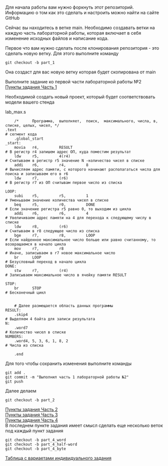Для начала работы вам нужно форкнуть этот репозиторий. Информацию о том как это сделать и настроить можно найти на сайте GitHub

Сейчас вы находитесь в ветке main. Необходимо создавать ветки на каждую часть лабораторной работы, которая включает в себя изменение исходных файлов и написание кода.

Первое что вам нужно сделать после клонирования репозитория - это сделать новую ветку. 
Для этого выполните команду
```
git checkout -b part_1
```
Она создаст для вас новую ветку которая будет скопирована от main

Выполните задание ко первой части лабораторной работы №2  
[Пункты задания Часть 1](https://maffin-edu.notion.site/1-I-e43cf514ae624d4a8d56d65dad510c04)

Необходимой создать новый проект, который будет соответствовать модели вашего стенда

lab_max.s  
```
    /*      Программа,  выполняет,  поиск,  максимального, числа, в, списке, целых, чисел, */
.text                                                                                           # сегмент кода
    .global_start
_start:
    movia   r4,         RESULT                                                                  # В регистр r4 запишем адрес ОП, куда поместим результат
    ldw     r5,         4(r4)                                                                   # Считываем в регистр r5 значение N -количество чисел в списке
    addi    r6,         r4,         8                                                           # Вычисляем адрес памяти, с которого начинают располагаться числа для поиска и записываем его в r6
    ldw     r7,         (r6)                                                                    # В регистр r7 из ОП считывам первое число из списка

LOOP:
    subi    r5,         r5,         1                                                           # Уменьшаем значение количества чисел в списке
    beq     r5,         r0,         DONE                                                        # Если значение регистра r5 равно 0, то выходим из цикла
    addi    r6,         r6,         4                                                           # Увеличиваем адрес памяти на 4 для перехода к следующему числу в списке
    ldw     r8,         (r6)                                                                    # Считываем в r8 следующее число из списка
    bge     r7,         r8,         LOOP                                                        # Если найденное максимальное число больше или равно считанному, то возвращаемся в начало цикла
    mov     r7,         r8                                                                      # Иначе, записываем в r7 новое максимальное число
    br      LOOP                                                                                # Безусловный переход в начало цикла
DONE:
    stw     r7,         (r4)                                                                    # Записываем максимальное число в ячейку памяти RESULT

STOP:
    br      STOP                                                                                # Бесконечный цикл


    # Далее размещается область данных программы
RESULT:
    .skip4                                                                                      # Выделяем 4 байта для записи результата
N:  
    .word7                                                                                      # Количество чисел в списке
NUMBERS:
    .word4, 5, 3, 6, 1, 8, 2                                                                    # Числа из списка

    .end
```

Для того чтобы сохранить изменения выполните команды
```
git add .
git commit -m "Выполнил часть 1 лабораторной работы №2"
git push
```

Далее делаем
```
git checkout -b part_2
```
[Пункты задания Часть 2](https://maffin-edu.notion.site/2-bee985ac360747a4b20c47f5eb23b153)  
[Пункты задания Часть 3](https://maffin-edu.notion.site/3-050ec80b960344eda63c8aef9780d78c)  
[Пункты задания Часть 4](https://maffin-edu.notion.site/4-f30a612a680a4088978ff02c409e7734)  
В последнем пункте задания имеет смысл сделать еще несколько веток под каждый пункт задания
```
git checkout -b part_4_word
git checkout -b part_4_half-word
git checkout -b part_4_byte
```

[Таблица с вариаетами индивидуального задания](https://maffin-edu.notion.site/47a7cd0b8fb5462ab8b23e103f362935)

